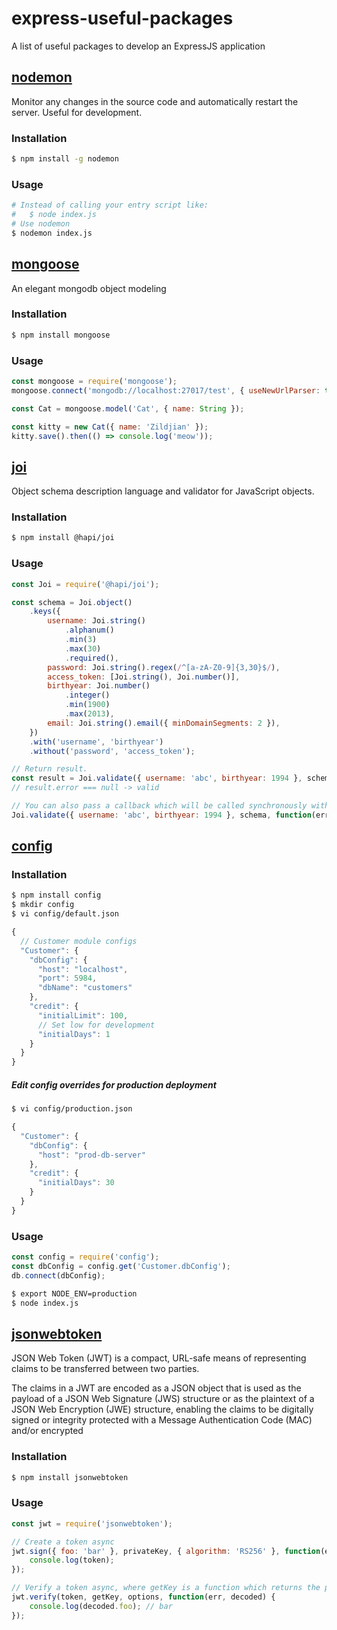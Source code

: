 # express-useful-packages

A list of useful packages to develop an ExpressJS application

## [nodemon](https://nodemon.io/)

Monitor any changes in the source code and automatically restart the server. Useful for development.

### Installation

```bash
$ npm install -g nodemon
```

### Usage

```bash
# Instead of calling your entry script like:
#   $ node index.js
# Use nodemon
$ nodemon index.js
```

## [mongoose](https://mongoosejs.com/)

An elegant mongodb object modeling

### Installation

```bash
$ npm install mongoose
```

### Usage

```js
const mongoose = require('mongoose');
mongoose.connect('mongodb://localhost:27017/test', { useNewUrlParser: true });

const Cat = mongoose.model('Cat', { name: String });

const kitty = new Cat({ name: 'Zildjian' });
kitty.save().then(() => console.log('meow'));
```

## [joi](https://github.com/hapijs/joi)

Object schema description language and validator for JavaScript objects.

### Installation

```bash
$ npm install @hapi/joi
```

### Usage

```js
const Joi = require('@hapi/joi');

const schema = Joi.object()
    .keys({
        username: Joi.string()
            .alphanum()
            .min(3)
            .max(30)
            .required(),
        password: Joi.string().regex(/^[a-zA-Z0-9]{3,30}$/),
        access_token: [Joi.string(), Joi.number()],
        birthyear: Joi.number()
            .integer()
            .min(1900)
            .max(2013),
        email: Joi.string().email({ minDomainSegments: 2 }),
    })
    .with('username', 'birthyear')
    .without('password', 'access_token');

// Return result.
const result = Joi.validate({ username: 'abc', birthyear: 1994 }, schema);
// result.error === null -> valid

// You can also pass a callback which will be called synchronously with the validation result.
Joi.validate({ username: 'abc', birthyear: 1994 }, schema, function(err, value) {}); // err === null -> valid
```

## [config](https://github.com/lorenwest/node-config)

### Installation

```bash
$ npm install config
$ mkdir config
$ vi config/default.json
```

```js
{
  // Customer module configs
  "Customer": {
    "dbConfig": {
      "host": "localhost",
      "port": 5984,
      "dbName": "customers"
    },
    "credit": {
      "initialLimit": 100,
      // Set low for development
      "initialDays": 1
    }
  }
}
```

##### Edit config overrides for production deployment

```bash
$ vi config/production.json
```

```js
{
  "Customer": {
    "dbConfig": {
      "host": "prod-db-server"
    },
    "credit": {
      "initialDays": 30
    }
  }
}
```

### Usage

```js
const config = require('config');
const dbConfig = config.get('Customer.dbConfig');
db.connect(dbConfig);
```

```bash
$ export NODE_ENV=production
$ node index.js
```

## [jsonwebtoken](https://jwt.io/)

JSON Web Token (JWT) is a compact, URL-safe means of representing claims to be transferred between two parties.

The claims in a JWT are encoded as a JSON object that is used as the payload of a JSON Web Signature (JWS) structure or as the plaintext of a JSON Web Encryption (JWE) structure, enabling the claims to be digitally signed or integrity protected with a Message Authentication Code (MAC) and/or encrypted

### Installation

```bash
$ npm install jsonwebtoken
```

### Usage

```js
const jwt = require('jsonwebtoken');

// Create a token async
jwt.sign({ foo: 'bar' }, privateKey, { algorithm: 'RS256' }, function(err, token) {
    console.log(token);
});

// Verify a token async, where getKey is a function which returns the private key
jwt.verify(token, getKey, options, function(err, decoded) {
    console.log(decoded.foo); // bar
});
```
